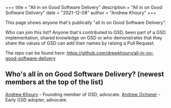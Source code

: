 +++
title = "All in on Good Software Delivery"
description = "All in on Good Software Delivery"
date = "2021-12-08"
author = "Andrew Khoury"
+++

This page shows anyone that's publically "all in on Good Software Delivery".

Who can join this list? Anyone that's contributed to GSD, been part of a GSD implementation, shared knowledge on GSD or who demonstrates that they share the values of GSD can add their names by raising a Pull Request.

The repo can be found here: https://github.com/drewkhoury/all-in-on-good-software-delivery

## Who's all in on Good Software Delivery? (newest members at the top of the list)

[Andrew Khoury](https://www.drewkhoury.com/drew/) - Founding member of GSD, advocate.
[Andrew Ochsner](https://www.andyochsner.com) - Early GSD adopter, advocate.
